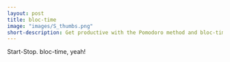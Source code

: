 ```yaml
---
layout: post
title: bloc-time
image: "images/S_thumbs.png"
short-description: Get productive with the Pomodoro method and bloc-time. Produce produce!
---
```

Start-Stop. bloc-time, yeah!